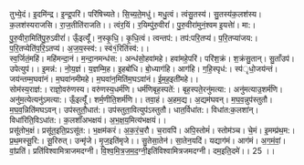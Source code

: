 

  
तुभ्ये॒दं। इ॒दमि॑न्द्र। इ॒न्द्र॒परि॑। परि॑षिच्यते। सि॒च्य॒ते॒मधु॑। मधु॒त्वं। त्वंसु॒तस्य॑। सु॒तस्य॑क॒लश॑स्य। क॒लश॑स्यराजसि। रा॒ज॒तीति॑राजति।। त्वंर॒यिं। र॒यिम्पु॑रु॒वीरां॑। पु॒रु॒वीरा॑मुनं॒श्वम इ॒यत्तेा॑। मा:। पु॒रु॒वीरा॒मिति॑पु॒रु॒ऽवीरां॑। ऊँ॒इत्यूँ॑। न॒स्कृ॒धि॒। कृ॒धि॒त्वं। त्वन्तप॑:। तप॑:परि॒तप्य॑। प॒रि॒तप्या॑जय:। प॒रि॒तप्येति॑प॒रि॒ऽतप्य॑। अ॒ज॒य॒स्स्व॑:। स्व॑१॒॑रिति॑स्व॑:।।  
स्व॒र्जितं॒महि॑। महि॑मन्दा॒नं। म॒न्दा॒नमन्ध॑स:। अन्ध॑सो॒हवा॑महे। हवा॑महे॒परि॑। परि॑श॒क्रं। श॒क्रंसु॒तान्। सु॒ताँउप॑। उपेत्युप॑।। इ॒मन्न॑:। नो॒य॒ज्ञं। य॒ज्ञम्मि॒ह। इ॒हबो॑धि। बो॒ध्याग॑हि। आग॑हि। ग॒हि॒स्पृध॑:। स्प॑ृधो॒जय॑न्तं। जय॑न्तम्म॒घवा॑नं। म॒घवा॑नमीमहे। म॒घवा॑न॒मिति॑म॒घऽवा॑नं। ई॒म॒ह॒इती॑महे।।  
सोम॑स्य॒राज्ञ॑:। राज्ञो॒वरु॑णस्य। वरु॑णस्य॒धर्म॑णि। धर्म॑णिबृह॒स्पते॑:। बृह॒स्पते॒रनु॑मत्या:। अनु॑मत्याउ॒शर्म॑णि। अनु॑म॒त्येत्यनु॑ऽमत्या:। ऊँ॒इत्यूँ॑। शर्म॒णीति॒शर्म॑णि।। तवा॒हं। अ॒हम॒द्य। अ॒द्यम॑घवन्। म॒घ॒व॒न्नुप॑स्तुतौ। म॒घ॒व॒न्निति॑मघऽवन्। उप॑स्तुतौ॒धात॑:। उप॑स्तुता॒वित्युप॑ऽस्तुतौ। धात॒र्विधा॑त:। विधा॑त:क॒लशा॑न्। विधा॑रिति॒विऽधा॑त:। क॒लशाँ॑अभक्षयं। अ॒भ॒क्ष॒य॒मित्य॑भक्षयं।।  
प्रसू॑तोभ॒क्षं। प्रसू॑त॒इति॒प्रऽसू॑त:। भ॒क्षम॑करं। अ॒क॒रं॒च॒रौ। च॒रावपि॑। अपि॒स्तोमं॑। स्तोम॑ञ्च। चे॒मं। इ॒मम्प्र॑थ॒म:। प्र॒थ॒मस्सू॒रि:। सू॒रिरुत्। उन्मृ॑जे। मृ॒ज॒इति॑मृजे।। सु॒तेसा॒तेन॑। सा॒तेन॒यदि॑। यद्याग॑मं। आग॑मं। अ॒ग॒मं॒वां॒। वां॒प्रति॑। प्रति॑विश्वामित्राजमदग्नी। वि॒श्व॒मि॒त्र॒ज॒म॒द॒ग्नी॒इति॑विश्वामित्रजमदग्नी। दम॒इति॒दमे॑।। 25 ।।  
